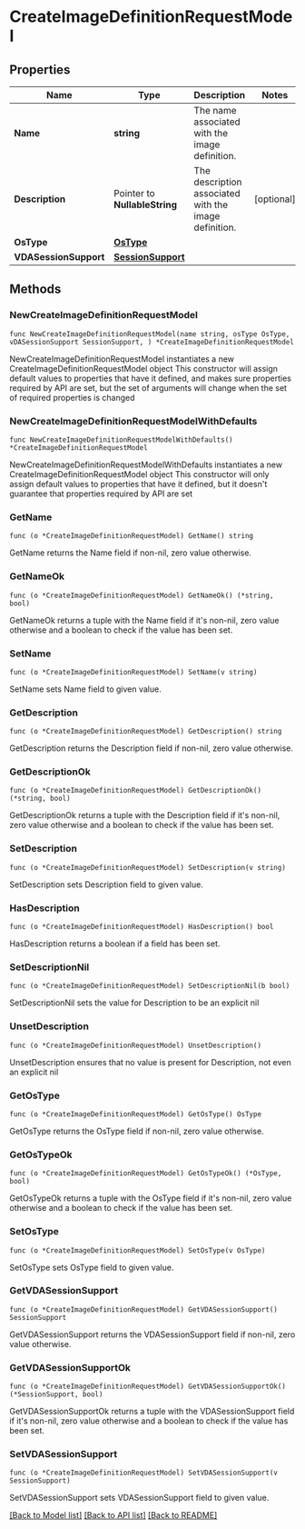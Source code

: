 # CreateImageDefinitionRequestModel

## Properties

Name | Type | Description | Notes
------------ | ------------- | ------------- | -------------
**Name** | **string** | The name associated with the image definition. | 
**Description** | Pointer to **NullableString** | The description associated with the image definition. | [optional] 
**OsType** | [**OsType**](OsType.md) |  | 
**VDASessionSupport** | [**SessionSupport**](SessionSupport.md) |  | 

## Methods

### NewCreateImageDefinitionRequestModel

`func NewCreateImageDefinitionRequestModel(name string, osType OsType, vDASessionSupport SessionSupport, ) *CreateImageDefinitionRequestModel`

NewCreateImageDefinitionRequestModel instantiates a new CreateImageDefinitionRequestModel object
This constructor will assign default values to properties that have it defined,
and makes sure properties required by API are set, but the set of arguments
will change when the set of required properties is changed

### NewCreateImageDefinitionRequestModelWithDefaults

`func NewCreateImageDefinitionRequestModelWithDefaults() *CreateImageDefinitionRequestModel`

NewCreateImageDefinitionRequestModelWithDefaults instantiates a new CreateImageDefinitionRequestModel object
This constructor will only assign default values to properties that have it defined,
but it doesn't guarantee that properties required by API are set

### GetName

`func (o *CreateImageDefinitionRequestModel) GetName() string`

GetName returns the Name field if non-nil, zero value otherwise.

### GetNameOk

`func (o *CreateImageDefinitionRequestModel) GetNameOk() (*string, bool)`

GetNameOk returns a tuple with the Name field if it's non-nil, zero value otherwise
and a boolean to check if the value has been set.

### SetName

`func (o *CreateImageDefinitionRequestModel) SetName(v string)`

SetName sets Name field to given value.


### GetDescription

`func (o *CreateImageDefinitionRequestModel) GetDescription() string`

GetDescription returns the Description field if non-nil, zero value otherwise.

### GetDescriptionOk

`func (o *CreateImageDefinitionRequestModel) GetDescriptionOk() (*string, bool)`

GetDescriptionOk returns a tuple with the Description field if it's non-nil, zero value otherwise
and a boolean to check if the value has been set.

### SetDescription

`func (o *CreateImageDefinitionRequestModel) SetDescription(v string)`

SetDescription sets Description field to given value.

### HasDescription

`func (o *CreateImageDefinitionRequestModel) HasDescription() bool`

HasDescription returns a boolean if a field has been set.

### SetDescriptionNil

`func (o *CreateImageDefinitionRequestModel) SetDescriptionNil(b bool)`

 SetDescriptionNil sets the value for Description to be an explicit nil

### UnsetDescription
`func (o *CreateImageDefinitionRequestModel) UnsetDescription()`

UnsetDescription ensures that no value is present for Description, not even an explicit nil
### GetOsType

`func (o *CreateImageDefinitionRequestModel) GetOsType() OsType`

GetOsType returns the OsType field if non-nil, zero value otherwise.

### GetOsTypeOk

`func (o *CreateImageDefinitionRequestModel) GetOsTypeOk() (*OsType, bool)`

GetOsTypeOk returns a tuple with the OsType field if it's non-nil, zero value otherwise
and a boolean to check if the value has been set.

### SetOsType

`func (o *CreateImageDefinitionRequestModel) SetOsType(v OsType)`

SetOsType sets OsType field to given value.


### GetVDASessionSupport

`func (o *CreateImageDefinitionRequestModel) GetVDASessionSupport() SessionSupport`

GetVDASessionSupport returns the VDASessionSupport field if non-nil, zero value otherwise.

### GetVDASessionSupportOk

`func (o *CreateImageDefinitionRequestModel) GetVDASessionSupportOk() (*SessionSupport, bool)`

GetVDASessionSupportOk returns a tuple with the VDASessionSupport field if it's non-nil, zero value otherwise
and a boolean to check if the value has been set.

### SetVDASessionSupport

`func (o *CreateImageDefinitionRequestModel) SetVDASessionSupport(v SessionSupport)`

SetVDASessionSupport sets VDASessionSupport field to given value.



[[Back to Model list]](../README.md#documentation-for-models) [[Back to API list]](../README.md#documentation-for-api-endpoints) [[Back to README]](../README.md)


